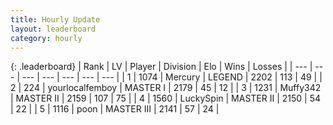 ```yaml
---
title: Hourly Update
layout: leaderboard
category: hourly
---
```


{: .leaderboard}
| Rank | LV | Player | Division | Elo | Wins | Losses |
| --- | --- | --- | --- | --- | --- | --- |
| <span data-change="0">1</span> | 1074 | <span title="ID: 692745">Mercury</span> | LEGEND | <span data-change="0">2202</span> | <span data-change="0">113</span> | <span data-change="0">49</span> |
| <span data-change="0">2</span> | 224 | <span title="ID: 719486">yourlocalfemboy</span> | MASTER I | <span data-change="9">2179</span> | <span data-change="1">45</span> | <span data-change="0">12</span> |
| <span data-change="1">3</span> | 1231 | <span title="ID: 720567">Muffy342</span> | MASTER II | <span data-change="10">2159</span> | <span data-change="1">107</span> | <span data-change="0">75</span> |
| <span data-change="-1">4</span> | 1560 | <span title="ID: 498412">LuckySpin</span> | MASTER II | <span data-change="0">2150</span> | <span data-change="0">54</span> | <span data-change="0">22</span> |
| <span data-change="0">5</span> | 1116 | <span title="ID: 540690">poon</span> | MASTER III | <span data-change="0">2141</span> | <span data-change="0">57</span> | <span data-change="0">24</span> |